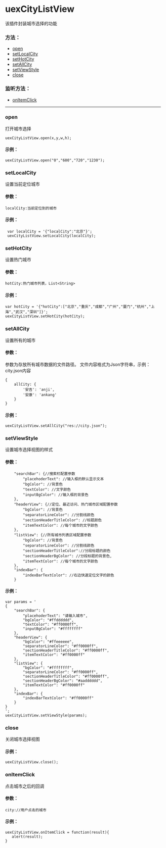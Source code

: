 # uexCityListView
   该插件封装城市选择的功能

### 方法：
* [open](#open)
* [setLocalCity](#setlocalcity)
* [setHotCity](#sethotcity)
* [setAllCity](#setallcity)
* [setViewStyle](#setviewstyle)
* [close](#close)

### 监听方法：
* [onItemClick](#onitemclick)

---

### open 
打开城市选择

```
uexCityListView.open(x,y,w,h);
```
#### 示例：
```
uexCityListView.open("0","600","720","1230");
```

### setLocalCity
设置当前定位城市


#### 参数：
```
localCity:当前定位到的城市
```

#### 示例：

```
 var localCity = '{"localCity":"北京"}';
 uexCityListView.setLocalCity(localCity);
```

### setHotCity
设置热门城市

#### 参数：
```
hotCity:热门城市列表，List<String>
```

#### 示例：

```
var hotCity = '{"hotCity":["北京","重庆","成都","广州","厦门","杭州","上海","武汉","深圳"]}';
uexCityListView.setHotCity(hotCity);
```

### setAllCity
设置所有的城市

#### 参数：
参数为存放所有城市数据的文件路径。
文件内容格式为Json字符串，示例：
city.json内容

```
{
    allCity: {
        '安吉': 'anji',
        '安康': 'ankang'
    }
}
```

#### 示例：

```
uexCityListView.setAllCity("res://city.json");
```

### setViewStyle
设置城市选择视图的样式

#### 参数：

```
    "searchBar": {//搜索栏配置参数
        "placehoderText": //输入框的默认显示文本 
        "bgColor": //背景色
        "textColor": //文字颜色 
        "inputBgColor": //输入框的背景色
    }, 
    "headerView": {//定位、最近访问、热门城市区域配置参数
        "bgColor": //背景色
        "separatorLineColor": //分割线颜色
        "sectionHeaderTitleColor": //标题颜色
        "itemTextColor": //每个城市的文字颜色
    }, 
    "listView": {//所有城市列表区域配置参数
        "bgColor": //背景色
        "separatorLineColor": //分割线颜色
        "sectionHeaderTitleColor"://分段标题的颜色 
        "sectionHeaderBgColor": //分段标题的背景色, 
        "itemTextColor": //每个城市的文字颜色
    }, 
    "indexBar": {
        "indexBarTextColor": //右边快速定位文字的颜色
    }

```

#### 示例：

```
var params = '
{
    "searchBar": {
        "placehoderText": "请输入城市", 
        "bgColor": "#ffdddddd", 
        "textColor": "#ff0000ff", 
        "inputBgColor": "#ffffffff"
    }, 
    "headerView": {
        "bgColor": "#ffeeeeee", 
        "separatorLineColor": "#ff0000ff", 
        "sectionHeaderTitleColor": "#ff0000ff", 
        "itemTextColor": "#ff0000ff"
    }, 
    "listView": {
        "bgColor": "#ffffffff", 
        "separatorLineColor": "#ff0000ff", 
        "sectionHeaderTitleColor": "#ff0000ff", 
        "sectionHeaderBgColor": "#aadddddd", 
        "itemTextColor": "#ff0000ff"
    }, 
    "indexBar": {
        "indexBarTextColor": "#ff0000ff"
    }
}
';
uexCityListView.setViewStyle(params);
```

### close
关闭城市选择视图

#### 示例：

```
uexCityListView.close();
```

### onItemClick
点击城市之后的回调

#### 参数：
```
city://用户点击的城市
```

#### 示例：

```
uexCityListView.onItemClick = function(result){
   alert(result);
}
```
